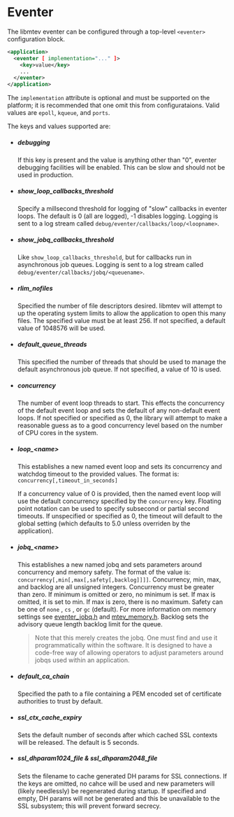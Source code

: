 # Eventer

The libmtev eventer can be configured through a top-level `<eventer>`
configuration block.

```xml
<application>
  <eventer [ implementation="..." ]>
    <key>value</key>
    ...
  </eventer>
</application>
```

The `implementation` attribute is optional and must be supported on  the
platform; it is recommended that one omit this from configurataions.  Valid
values are `epoll`, `kqueue`, and `ports`.

The keys and values supported are:

 * ##### debugging

   If this key is present and the value is anything other than "0", eventer
   debugging facilities will be enabled.  This can be slow and should not be
   used in production.

 * ##### show_loop_callbacks_threshold

   Specify a millsecond threshold for logging of "slow" callbacks in eventer
   loops.  The default is 0 (all are logged), -1 disables logging.  Logging
   is sent to a log stream called `debug/eventer/callbacks/loop/<loopname>`.

 * ##### show_jobq_callbacks_threshold

   Like `show_loop_callbacks_threshold`, but for callbacks run in
   asynchronous job queues. Logging is sent to a log stream called
   `debug/eventer/callbacks/jobq/<queuename>`.

 * ##### rlim_nofiles

   Specified the number of file descriptors desired. libmtev will attempt to up
   the operating system limits to allow the application to open this many
   files.  The specified value must be at least 256.  If not specified, a
   default value of 1048576 will be used.

 * ##### default_queue_threads

   This specified the number of threads that should be used to manage the default
   asynchronous job queue.  If not specified, a value of 10 is used.

 * ##### concurrency

   The number of event loop threads to start.  This effects the concurrency
   of the default event loop and sets the default of any non-default event
   loops.  If not specified or specified as 0, the library will attempt to
   make a reasonable guess as to a good concurrency level based on the number
   of CPU cores in the system.

 * ##### loop_&lt;name&gt;

   This establishes a new named event loop and sets its concurrency and watchdog
   timeout to the provided values. The format is:
   `concurrency[,timeout_in_seconds]`
 
   If a concurrency value of 0 is provided, then the named event loop will use the
   default concurrency specified by the `concurrency` key.  Floating point notation
   can be used to specify subsecond or partial second timeouts.  If unspecified or
   specified as 0, the timeout will default to the global setting (which defaults
   to 5.0 unless overriden by the application).

 * ##### jobq_&lt;name&gt;

   This establishes a new named jobq and sets parameters around concurrency
   and memory safety.  The format of the value is:
   `concurrency[,min[,max[,safety[,backlog]]]]`.  Concurrency, min, max, and backlog are all
   unsigned integers. Concurrency must be greater than zero.  If minimum is omitted or
   zero, no minimum is set.  If max is omitted, it is set to min.  If max is
   zero, there is no maximum.  Safety can be one of `none` , `cs` , or
   `gc` (default).  For more information om memory settings see [eventer_jobq.h](https://github.com/circonus-labs/libmtev/tree/master/src/eventer/eventer_jobq.h) and [mtev_memory.h](https://github.com/circonus-labs/libmtev/tree/master/src/utils/mtev_memory.h). Backlog sets
   the advisory queue length backlog limit for the queue.

   > Note that this merely creates the jobq. One must find and use it
   > programmatically within the software.  It is designed to have a code-free
   > way of allowing operators to adjust parameters around jobqs used within
   > an application.

 * ##### default_ca_chain

   Specified the path to a file containing a PEM encoded set of certificate authorities
   to trust by default.

 * ##### ssl_ctx_cache_expiry

   Sets the default number of seconds after which cached SSL contexts will be released.
   The default is 5 seconds.

 * ##### ssl_dhparam1024_file & ssl_dhparam2048_file

   Sets the filename to cache generated DH params for SSL connections.  If the keys are
   omitted, no cahce will be used and new parameters will (likely needlessly) be
   regenerated during startup.  If specified and empty, DH params will not be generated
   and this be unavailable to the SSL subsystem; this will prevent forward secrecy.
